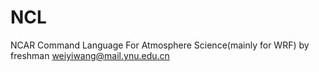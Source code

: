 # NCL
NCAR Command Language For Atmosphere Science(mainly for WRF)
by freshman   weiyiwang@mail.ynu.edu.cn
